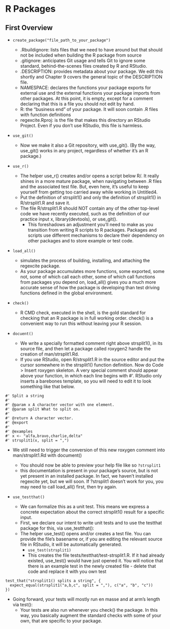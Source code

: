 # R Packages

## First Overview
- `create_package("file_path_to_your_package")`
    - .Rbuildignore: lists files that we need to have around but that should not be included when building the R package from source
    - .gitignore: anticipates Git usage and tells Git to ignore some standard, behind-the-scenes files created by R and RStudio.
    - .DESCRIPTION: provides metadata about your package. We edit this shortly and Chapter 9 covers the general topic of the DESCRIPTION file.
    - NAMESPACE: declares the functions your package exports for external use and the external functions your package imports from other packages. At this point, it is empty, except for a comment declaring that this is a file you should not edit by hand.
    - R: the “business end” of your package. It will soon contain .R files with function definitions
    - regexcite.Rproj:  is the file that makes this directory an RStudio Project. Even if you don’t use RStudio, this file is harmless.

- `use_git()`
    - Now we make it also a Git repository, with use_git(). (By the way, use_git() works in any project, regardless of whether it’s an R package.)

- `use_r()`
    - The helper use_r() creates and/or opens a script below R/. It really shines in a more mature package, when navigating between .R files and the associated test file. But, even here, it’s useful to keep yourself from getting too carried away while working in Untitled4.
    - Put the definition of strsplit1() and only the definition of strsplit1() in R/strsplit1.R and save it.
    - The file R/strsplit1.R should NOT contain any of the other top-level code we have recently executed, such as the definition of our practice input x, library(devtools), or use_git().
        - This foreshadows an adjustment you’ll need to make as you transition from writing R scripts to R packages. Packages and scripts use different mechanisms to declare their dependency on other packages and to store example or test code.

- `load_all()`
    - simulates the process of building, installing, and attaching the regexcite package.
    - As your package accumulates more functions, some exported, some not, some of which call each other, some of which call functions from packages you depend on, load_all() gives you a much more accurate sense of how the package is developing than test driving functions defined in the global environment.

- `check()`
    - R CMD check, executed in the shell, is the gold standard for checking that an R package is in full working order. check() is a convenient way to run this without leaving your R session.

- `docuent()`
    - We write a specially formatted comment right above strsplit1(), in its source file, and then let a package called roxygen2 handle the creation of man/strsplit1.Rd.
    - If you use RStudio, open R/strsplit1.R in the source editor and put the cursor somewhere in the strsplit1() function definition. Now do Code > Insert roxygen skeleton. A very special comment should appear above your function, in which each line begins with #'. RStudio only inserts a barebones template, so you will need to edit it to look something like that below.
```
#' Split a string
#'
#' @param x A character vector with one element.
#' @param split What to split on.
#'
#' @return A character vector.
#' @export
#'
#' @examples
#' x <- "alfa,bravo,charlie,delta"
#' strsplit1(x, split = ",")
```
- We still need to trigger the conversion of this new roxygen comment into man/strsplit1.Rd with document()
    - You should now be able to preview your help file like so `?strsplit1`
    - this documentation is present in your package’s source, but is not yet present in an installed package. In fact, we haven’t installed regexcite yet, but we will soon. If ?strsplit1 doesn’t work for you, you may need to call load_all() first, then try again.


- `use_testthat()`
    - We can formalize this as a unit test. This means we express a concrete expectation about the correct strsplit1() result for a specific input.
    - First, we declare our intent to write unit tests and to use the testthat package for this, via use_testthat():
    - The helper use_test() opens and/or creates a test file. You can provide the file’s basename or, if you are editing the relevant source file in RStudio, it will be automatically generated.
        - `use_test(strsplit1)`
        - This creates the file tests/testthat/test-strsplit1.R. If it had already existed, use_test() would have just opened it. You will notice that there is an example test in the newly created file - delete that code and replace it with you own test
```
test_that("strsplit1() splits a string", {
  expect_equal(strsplit1("a,b,c", split = ","), c("a", "b", "c"))
})
```
- Going forward, your tests will mostly run en masse and at arm’s length via test():
    - Your tests are also run whenever you check() the package. In this way, you basically augment the standard checks with some of your own, that are specific to your package.

